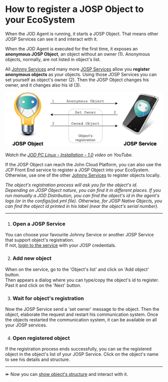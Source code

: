 # How to register a JOSP Object to your EcoSystem

When the JOD Agent is running, it starts a JOSP Object.
That means other JOSP Services can see it and interact with it.

When the JOD Agent is executed for the first time, it exposes an **anonymous
JOSP Object**, an object without an owner (1). Anonymous objects, normally, are
not listed in object's list.

All [Johnny Services](/docs/comps/jsl_services.md#johnny-services) and many
more [JOSP Services](/docs/comps/jsl_services.md) allow you **register
anonymous objects** as your objects. Using those JOSP Services you can set
yourself as object's owner (2). Then the JOSP Object changes his owner, and it
changes also his id (3).

![JOSP Object registration process](josp_object_registration.png)

_Watch the [JOD PC Linux - Installation - 1.0](https://www.youtube.com/watch?v=9wPoEweUVJI)
video on YouTube._

If the JOSP Object can reach the John Cloud Platform, you can also use the
JCP Front End service to register a JOSP Object into your EcoSystem.<br/>
Otherwise, use one of the other [Johnny Services](/docs/comps/jsl_services.md#johnny-services)
to register objects locally.

_The object's registration process will ask you for the object's id.<br/>
Depending on JOSP Object nature, you can find it in different places.
If you run manually a JOD Distribution, you can find the object's id in the
agent's logs (or in the configs/jod.yml file). Otherwise, for JOSP Native Objects,
you can find the object id printed in his label (near the object's serial number)._

---

1. ### Open a JOSP Service

You can choose your favourite Johnny Service or another JOSP Service that support
object's registration.<br/>
If not, [login to the service](../6_user_account/3_login_and_out.md) with your JOSP
credentials.

2. ### Add new object

When on the service, go to the 'Object's list' and click on 'Add object' button.<br/>
Then appears a dialog where you can type/copy the object's id to register.
Past it and click on the 'Next' button.

3. ### Wait for object's registration

Now the JOSP Service send a 'set owner' message to the object.
Then the object, elaborate the request and restart his communication system.
Once the objects restarted the communication system, it can be available on all
your JOSP services.

4. ### Open registered object

If the registration process ends successfully, you can se the registered object
in the object's list of your JOSP Service.
Click on the object's name to see his details and structure.

---

⏩ Now you can [show object's structure](5_show_object_structure.md) and interact with it.